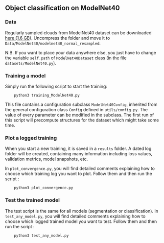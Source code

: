 
## Object classification on ModelNet40

### Data

Regularly sampled clouds from ModelNet40 dataset can be downloaded <a href="https://shapenet.cs.stanford.edu/media/modelnet40_normal_resampled.zip">here (1.6 GB)</a>. Uncompress the folder and move it to `Data/ModelNet40/modelnet40_normal_resampled`.

N.B. If you want to place your data anywhere else, you just have to change the variable `self.path` of `ModelNet40Dataset` class (in the file `datasets/ModelNet40.py`).

### Training a model

Simply run the following script to start the training:

        python3 training_ModelNet40.py
        
This file contains a configuration subclass `ModelNet40Config`, inherited from the general configuration class `Config` defined in `utils/config.py`. The value of every parameter can be modified in the subclass. The first run of this script will precompute structures for the dataset which might take some time.
        
### Plot a logged training

When you start a new training, it is saved in a `results` folder. A dated log folder will be created, containing many information including loss values, validation metrics, model snapshots, etc.

In `plot_convergence.py`, you will find detailed comments explaining how to choose which training log you want to plot. Follow them and then run the script :

        python3 plot_convergence.py


### Test the trained model

The test script is the same for all models (segmentation or classification). In `test_any_model.py`, you will find detailed comments explaining how to choose which logged trained model you want to test. Follow them and then run the script :

        python3 test_any_model.py
